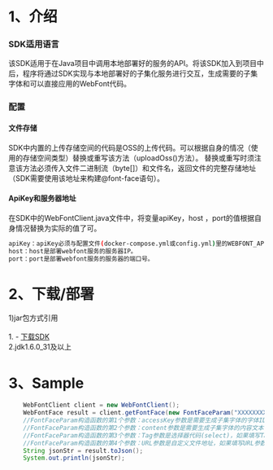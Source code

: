 # 1、介绍

### SDK适用语言
该SDK适用于在Java项目中调用本地部署好的服务的API。将该SDK加入到项目中后，程序将通过SDK实现与本地部署好的子集化服务进行交互，生成需要的子集字体和可以直接应用的WebFont代码。

### 配置
#### 文件存储
SDK中内置的上传存储空间的代码是OSS的上传代码。可以根据自身的情况（使用的存储空间类型）替换或重写该方法（uploadOss()方法）。
替换或重写时须注意该方法必须传入文件二进制流（byte[]）和文件名，返回文件的完整存储地址（SDK需要使用该地址来构建@font-face语句）。

#### ApiKey和服务器地址
在SDK中的WebFontClient.java文件中，将变量apiKey，host ，port的值根据自身情况替换为实际的值了可。
``` sh
apiKey：apiKey必须与配置文件(docker-compose.yml或config.yml)里的WEBFONT_APIKEY相匹配，两者必须一致才能调用成功。
host：host是部署webfont服务的服务器IP。
port：port是部署webfont服务的服务器的端口号。
```



# 2、下载/部署

1)jar包方式引用<br/><br/>
    1. - [下载SDK](webfont-SDK-java(for1.22.2).7z "java") <br />
    2.jdk1.6.0_31及以上 <br />

    


# 3、Sample

``` java
    WebFontClient client = new WebFontClient();   
    WebFontFace result = client.getFontFace(new FontFaceParam("XXXXXXXXXXXXXXXXXXXXXXXXXX","中文test", "#id1","aaa/bbb/ccc"));
    //FontFaceParam构造函数的第1个参数：accessKey参数是需要生成子集字体的字体ID，必填参数；
    //FontFaceParam构造函数的第2个参数：content参数是需要生成子集字体的内容文本，必填参数；
    //FontFaceParam构造函数的第3个参数：Tag参数是选择器代码(select)，如果填写Tag参数，则返回的@font-face语句会带有将webfont应用到选择器中的代码，选填参数；
    //FontFaceParam构造函数的第4个参数：URL参数是自定义文件地址，如果填写URL参数，则SDK会按URL指定的地址来保存生成的字体文件(URL参数在不同请求中必须唯一，不唯一则会导致生成的文件相互覆盖)，如果不填写，则系统会在指定文件夹下自动创建，选填参数。
    String jsonStr = result.toJson();
    System.out.println(jsonStr);
```


